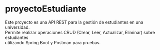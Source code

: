 ﻿# proyectoEstudiante
 Este proyecto es una API REST para la gestión de estudiantes en una universidad.  
Permite realizar operaciones CRUD (Crear, Leer, Actualizar, Eliminar) sobre estudiantes  
utilizando Spring Boot y Postman para pruebas.
